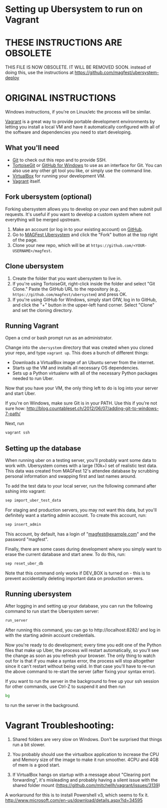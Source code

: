 Setting up Ubersystem to run on Vagrant
==================

THESE INSTRUCTIONS ARE OBSOLETE
===============================

THIS FILE IS NOW OBSOLETE.  IT WILL BE REMOVED SOON.
instead of doing this, use the instructions at https://github.com/magfest/ubersystem-deploy

ORIGINAL INSTRUCTIONS
=====================

Windows instructions, if you're on Linux/etc the process will be similar.

[Vagrant](http://www.vagrantup.com/) is a great way to provide portable development environments by letting you install a local VM and have it automatically configured with all of the software and dependencies you need to start developing.

## What you'll need
* [Git](http://git-scm.com/) to check out this repo and to provide SSH.
* [TortoiseGit](https://code.google.com/p/tortoisegit/) or [GitHub for Windows](https://windows.github.com/) to use as an interface for Git. You can also use any other git tool you like, or simply use the command line.
* [VirtualBox](https://www.virtualbox.org/wiki/Downloads) for running your development VM.
* [Vagrant](http://www.vagrantup.com/downloads.html) itself.

## Fork ubersystem (optional)
Forking ubersystem allows you to develop on your own and then submit pull requests. It's useful if you want to develop a custom system where not everything will be merged upstream.
1. Make an account (or log in to your existing account) on [GitHub](https://github.com/).
2. Go to [MAGFest Ubersystem](https://github.com/magfest/ubersystem) and click the "Fork" button at the top right of the page.
3. Clone your new repo, which will be at ``https://github.com/<YOUR-USERNAME>/magfest``.

## Clone ubersystem
1. Create the folder that you want ubersystem to live in.
2. If you're using TortoiseGit, right-click inside the folder and select "Git Clone." Paste the GitHub URL to the repository (e.g., ``https://github.com/magfest/ubersystem``) and press OK.
3. If you're using GitHub for Windows, simply start GfW, log in to GitHub, and click the "+" button in the upper-left hand corner. Select "Clone" and set the cloning directory.

## Running Vagrant
Open a cmd or bash prompt run as an administrator.

Change into the ``ubersystem`` directory that was created when you cloned your repo, and type ``vagrant up``.  This does a bunch of different things:
* Downloads a VirtualBox image of an Ubuntu server from the internet.
* Starts up the VM and installs all necessary OS dependencies.
* Sets up a Python virtualenv with all of the necessary Python packages needed to run Uber.

Now that you have your VM, the only thing left to do is log into your server and start Uber.

If you're on Windows, make sure Git is in your PATH. Use this if you're not sure how:
http://blog.countableset.ch/2012/06/07/adding-git-to-windows-7-path/

Next, run

```bash
vagrant ssh
```

## Setting up the database
When running uber on a testing server, you'll probably want some data to work with. Ubersystem comes with a large (10k+) set of realistic test data. This data was created from MAGFest 12's attendee database by scrubbing personal information and swapping first and last names around.

To add the test data to your local server, run the following command after sshing into vagrant:
```bash
sep import_uber_test_data
```

For staging and production servers, you may not want this data, but you'll definitely want a starting admin account. To create this account, run:
```bash
sep insert_admin
```

This account, by default, has a login of "magfest@example.com" and the password "magfest".

Finally, there are some cases during development where you simply want to erase the current database and start anew. To do this, run:
```bash
sep reset_uber_db
```

Note that this command only works if DEV_BOX is turned on - this is to prevent accidentally deleting important data on production servers.

## Running ubersystem

After logging in and setting up your database, you can run the following command to run start the Ubersystem server:

```bash
run_server
```

After running this command, you can go to http://localhost:8282/ and log in with the starting admin account credentials.

Now you're ready to do development; every time you edit one of the Python files that make up Uber, the process will restart automatically, so you'll see the change as soon as you refresh your browser.  The only thing to watch out for is that if you make a syntax error, the process will stop altogether since it can't restart without being valid.  In that case you'll have to re-run the above command to re-start the server (after fixing your syntax error).

If you want to run the server in the background to free up your ssh session for other commands, use Ctrl-Z to suspend it and then run

```bash
bg
```

to run the server in the background.


Vagrant Troubleshooting:
==========================

1. Shared folders are very slow on Windows. Don't be surprised that things run a bit slower.

2. You probably should use the virtualbox application to increase the CPU and Memory size of the image to make it run smoother.  4CPU and 4GB of mem is a good start.

3. If VirtualBox hangs on startup with a message about "Clearing port forwarding", it's misleading and probably having a silent issue with the shared folder mount (https://github.com/mitchellh/vagrant/issues/3139)

A workaround for this is to install Powershell v3, which seems to fix it. http://www.microsoft.com/en-us/download/details.aspx?id=34595